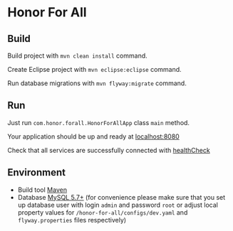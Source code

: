 # Honor For All

## Build
Build project with `mvn clean install` command.

Create Eclipse project with `mvn eclipse:eclipse` command.

Run database migrations with `mvn flyway:migrate` command.

## Run
Just run `com.honor.forall.HonorForAllApp` class `main` method.

Your application should be up and ready at [localhost:8080](http://localhost:8080)

Check that all services are successfully connected with [healthCheck](http://localhost:8081/healthcheck)

## Environment
* Build tool [Maven](https://maven.apache.org/download.cgi)
* Database [MySQL 5.7+](http://dev.mysql.com/downloads/mysql/) (for convenience please make sure that you set up database user with login `admin` and password `root` or adjust local property values for `/honor-for-all/configs/dev.yaml` and `flyway.properties` files respectively)
